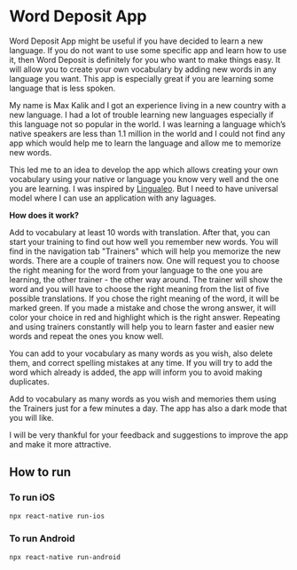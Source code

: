 # Word Deposit App 

Word Deposit App might be useful if you have decided to learn a new language. If you do not want to use some specific app and learn how to use it, then Word Deposit is definitely for you who want to make things easy. It will allow you to create your own vocabulary by adding new words in any language you want. This app is especially great if you are learning some language that is less spoken.

My name is Max Kalik and I got an experience living in a new country with a new language. I had a lot of trouble learning new languages especially if this language not so popular in the world. I was learning a language which’s native speakers are less than 1.1 million in the world and I could not find any app which would help me to learn the language and allow me to memorize new words.

This led me to an idea to develop the app which allows creating your own vocabulary using your native or language you know very well and the one you are learning. I was inspired by [Lingualeo](https://github.com/LinguaLeo). But I need to have universal model where I can use an application with any laguages.

**How does it work?**

Add to vocabulary at least 10 words with translation.  After that, you can start your training to find out how well you remember new words. You will find in the navigation tab "Trainers" which will help you memorize the new words. There are a couple of trainers now. One will request you to choose the right meaning for the word from your language to the one you are learning, the other trainer - the other way around. The trainer will show the word and you will have to choose the right meaning from the list of five possible translations. If you chose the right meaning of the word, it will be marked green. If you made a mistake and chose the wrong answer, it will color your choice in red and highlight which is the right answer. Repeating and using trainers constantly will help you to learn faster and easier new words and repeat the ones you know well.

You can add to your vocabulary as many words as you wish, also delete them, and correct spelling mistakes at any time. If you will try to add the word which already is added, the app will inform you to avoid making duplicates.

Add to vocabulary as many words as you wish and memories them using the Trainers just for a few minutes a day.  The app has also a dark mode that you will like.

I will be very thankful for your feedback and suggestions to improve the app and make it more attractive.

## How to run

### To run iOS

```bash
npx react-native run-ios
```

### To run Android

```bash
npx react-native run-android
```

